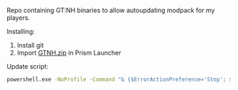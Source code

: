 Repo containing GT:NH binaries to allow autoupdating modpack for my players.

Installing:
1. Install git
2. Import [GTNH.zip](https://github.com/user-attachments/files/19967430/GTNH.zip) in Prism Launcher

Update script: 
```cmd
powershell.exe -NoProfile -Command "& {$ErrorActionPreference='Stop'; $fetchStatus = git fetch origin --depth=1; if ($fetchStatus -eq $null) { $newCommit = git rev-list HEAD...origin/master --abbrev-commit --max-parents=0; if ($newCommit) { git reset --hard origin/master } else { Write-Output 'No new commits in origin/master' } } else { Write-Error "git fetch failed with exit code $fetchStatus" }}"
```

